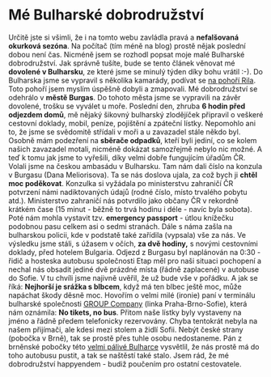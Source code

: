 <!--
title: Mé Bulharské dobrodružství
date: 4.8.2007 19:20:00
author: Roman Ožana <ozana@omdesign.cz>
tags: mix
-->


# Mé Bulharské dobrodružství

Určitě jste si všimli, že i na tomto webu zavládla pravá a **nefalšovaná okurková sezóna**. Na počítač (tím méně na blog) prostě nějak poslední dobou není čas. Nicméně jsem se rozhodl popsat moje malé Bulharské dobrodružství. Jak správně tušíte, bude se tento článek věnovat mé **dovolené v Bulharsku**, ze které jsme se minulý týden díky bohu vrátil :-). Do Bulharska jsme se vypravil s několika kamarády, podívat se [na pohoří Rila](http://cs.wikipedia.org/wiki/Rila "Popis pohoří Rila"). Toto pohoří jsem myslím úspěšně dobyli a zmapovali. Mé dobrodružství se odehrálo v **městě Burgas**. Do tohoto města jsme se vypravili na závěr dovolené, trošku se vyválet u moře. Poslední den, zhruba **6 hodin před odjezdem domů**, mě nějaký šikovný bulharský zlodějíček připravil o veškeré cestovní doklady, mobil, peníze, pojištění a zpáteční lístky.  Nepomohlo ani to, že jsme se svědomitě střídali v moři a u zavazadel stále někdo byl. Osobně mám podezření na **sběrače odpadků**, kteří byli jediní, co se kolem našich zavazadel motali, nicméně dokázat samozřejmě nebylo nic možné. A teď k tomu jak jsme to vyřešili, díky velmi dobře fungujícím úřadům ČR. Volali jsme na českou ambasádu v Bulharsku. Tam nám dali číslo na konzula v Burgasu (Dana Meliorisova). Ta se nás doslova ujala, za což bych ji **chtěl moc poděkovat**. Konzulka si vyžádala po ministerstvu zahraničí ČR potvrzení námi nadiktovaných údajů (rodné číslo, místo trvalého pobytu atd.). Ministerstvo zahraničí nás potvrdilo jako občany ČR v rekordně krátkém čase (15 minut - běžně to trvá hodinu i déle - navíc byla sobota). Poté nám mohla vystavit tzv. **emergency passport** - útlou knížečku podobnou pasu celkem asi o sedmi stranách. Dále s náma zašla na bulharskou policii, kde v podstatě také zařídila (vypsala) vše za nás. Ve výsledku jsme stáli, s úžasem v očích, **za dvě hodiny,** s novými cestovními doklady, před hotelem Bulgaria. Odjezd z Burgasu byl naplánován na 0:30 - řidič a hosteska autobusu společnosti Etap měl pro naši situaci pochopení a nechal nás obsadit jediné dvě prázdné místa (řádně zaplacené) v autobuse do Sofie. V tu chvíli jsme najivně uvěřil, že už bude vše v pořádku. A jak se říká: **Nejhorší je srážka s blbcem**, když má ten blbec ještě moc, může napáchat škody děsně moc. Hovořím o velmi milé (ironie) paní v terminálu bulharské společnosti [GROUP Company](http://www.group-ood.com/) (linka Praha-Brno-Sofie), která nám oznámila: **No tikets, no bus**. Přitom naše lístky byly vystaveny na jméno a řádně předem telefonicky rezervovány. Chyba tentokrát nebyla na našem přijímači, ale kdesi mezi stolem a židlí Sofii. Nebýt české strany (pobočka v Brně), tak se prostě přes tuhle osobu nedostaneme. Pán z brněnské pobočky této [velmi pálivé Bulharce](http://recepty.ekucharka.cz/bulharska-pomazanka/ "Recept na podobně pálivou bulharku") vysvětlil, že nás prostě má do toho autobusu pustit, a tak se naštěstí také stalo. Jsem rád, že mé dobrodružství happyendem - budiž poučením pro ostatní cestovatele.